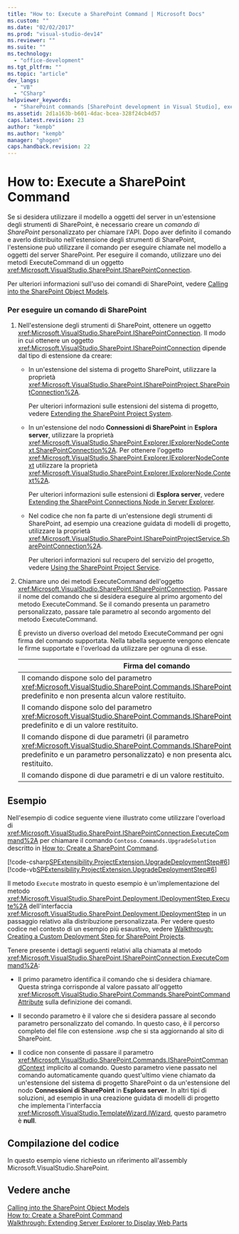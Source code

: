 ```yaml
---
title: "How to: Execute a SharePoint Command | Microsoft Docs"
ms.custom: ""
ms.date: "02/02/2017"
ms.prod: "visual-studio-dev14"
ms.reviewer: ""
ms.suite: ""
ms.technology: 
  - "office-development"
ms.tgt_pltfrm: ""
ms.topic: "article"
dev_langs: 
  - "VB"
  - "CSharp"
helpviewer_keywords: 
  - "SharePoint commands [SharePoint development in Visual Studio], executing"
ms.assetid: 2d1a163b-b601-4dac-bcea-328f24cb4d57
caps.latest.revision: 23
author: "kempb"
ms.author: "kempb"
manager: "ghogen"
caps.handback.revision: 22
---
```

# How to: Execute a SharePoint Command
  Se si desidera utilizzare il modello a oggetti del server in un'estensione degli strumenti di SharePoint, è necessario creare un *comando di SharePoint* personalizzato per chiamare l'API.  Dopo aver definito il comando e averlo distribuito nell'estensione degli strumenti di SharePoint, l'estensione può utilizzare il comando per eseguire chiamate nel modello a oggetti del server SharePoint.  Per eseguire il comando, utilizzare uno dei metodi ExecuteCommand di un oggetto <xref:Microsoft.VisualStudio.SharePoint.ISharePointConnection>.  
  
 Per ulteriori informazioni sull'uso dei comandi di SharePoint, vedere [Calling into the SharePoint Object Models](../sharepoint/calling-into-the-sharepoint-object-models.md).  
  
### Per eseguire un comando di SharePoint  
  
1.  Nell'estensione degli strumenti di SharePoint, ottenere un oggetto <xref:Microsoft.VisualStudio.SharePoint.ISharePointConnection>.  Il modo in cui ottenere un oggetto <xref:Microsoft.VisualStudio.SharePoint.ISharePointConnection> dipende dal tipo di estensione da creare:  
  
    -   In un'estensione del sistema di progetto SharePoint, utilizzare la proprietà <xref:Microsoft.VisualStudio.SharePoint.ISharePointProject.SharePointConnection%2A>.  
  
         Per ulteriori informazioni sulle estensioni del sistema di progetto, vedere [Extending the SharePoint Project System](../sharepoint/extending-the-sharepoint-project-system.md).  
  
    -   In un'estensione del nodo **Connessioni di SharePoint** in **Esplora server**, utilizzare la proprietà <xref:Microsoft.VisualStudio.SharePoint.Explorer.IExplorerNodeContext.SharePointConnection%2A>.  Per ottenere l'oggetto <xref:Microsoft.VisualStudio.SharePoint.Explorer.IExplorerNodeContext> utilizzare la proprietà <xref:Microsoft.VisualStudio.SharePoint.Explorer.IExplorerNode.Context%2A>.  
  
         Per ulteriori informazioni sulle estensioni di **Esplora server**, vedere [Extending the SharePoint Connections Node in Server Explorer](../sharepoint/extending-the-sharepoint-connections-node-in-server-explorer.md).  
  
    -   Nel codice che non fa parte di un'estensione degli strumenti di SharePoint, ad esempio una creazione guidata di modelli di progetto, utilizzare la proprietà <xref:Microsoft.VisualStudio.SharePoint.ISharePointProjectService.SharePointConnection%2A>.  
  
         Per ulteriori informazioni sul recupero del servizio del progetto, vedere [Using the SharePoint Project Service](../sharepoint/using-the-sharepoint-project-service.md).  
  
2.  Chiamare uno dei metodi ExecuteCommand dell'oggetto <xref:Microsoft.VisualStudio.SharePoint.ISharePointConnection>.  Passare il nome del comando che si desidera eseguire al primo argomento del metodo ExecuteCommand.  Se il comando presenta un parametro personalizzato, passare tale parametro al secondo argomento del metodo ExecuteCommand.  
  
     È previsto un diverso overload del metodo ExecuteCommand per ogni firma del comando supportata.  Nella tabella seguente vengono elencate le firme supportate e l'overload da utilizzare per ognuna di esse.  
  
    |Firma del comando|Overload del metodo ExecuteCommand da utilizzare|  
    |-----------------------|------------------------------------------------------|  
    |Il comando dispone solo del parametro <xref:Microsoft.VisualStudio.SharePoint.Commands.ISharePointCommandContext> predefinito e non presenta alcun valore restituito.|<xref:Microsoft.VisualStudio.SharePoint.ISharePointConnection.ExecuteCommand%2A>|  
    |Il comando dispone solo del parametro <xref:Microsoft.VisualStudio.SharePoint.Commands.ISharePointCommandContext> predefinito e di un valore restituito.|<xref:Microsoft.VisualStudio.SharePoint.ISharePointConnection.ExecuteCommand%2A>|  
    |Il comando dispone di due parametri \(il parametro <xref:Microsoft.VisualStudio.SharePoint.Commands.ISharePointCommandContext> predefinito e un parametro personalizzato\) e non presenta alcun valore restituito.|<xref:Microsoft.VisualStudio.SharePoint.ISharePointConnection.ExecuteCommand%2A>|  
    |Il comando dispone di due parametri e di un valore restituito.|<xref:Microsoft.VisualStudio.SharePoint.ISharePointConnection.ExecuteCommand%2A>|  
  
## Esempio  
 Nell'esempio di codice seguente viene illustrato come utilizzare l'overload di <xref:Microsoft.VisualStudio.SharePoint.ISharePointConnection.ExecuteCommand%2A> per chiamare il comando `Contoso.Commands.UpgradeSolution` descritto in [How to: Create a SharePoint Command](../sharepoint/how-to-create-a-sharepoint-command.md).  
  
 [!code-csharp[SPExtensibility.ProjectExtension.UpgradeDeploymentStep#6](../snippets/csharp/VS_Snippets_OfficeSP/spextensibility.projectextension.upgradedeploymentstep/CS/deploymentstepextension/upgradestep.cs#6)]
 [!code-vb[SPExtensibility.ProjectExtension.UpgradeDeploymentStep#6](../snippets/visualbasic/VS_Snippets_OfficeSP/spextensibility.projectextension.upgradedeploymentstep/vb/deploymentstepextension/upgradestep.vb#6)]  
  
 Il metodo `Execute` mostrato in questo esempio è un'implementazione del metodo <xref:Microsoft.VisualStudio.SharePoint.Deployment.IDeploymentStep.Execute%2A> dell'interfaccia <xref:Microsoft.VisualStudio.SharePoint.Deployment.IDeploymentStep> in un passaggio relativo alla distribuzione personalizzata.  Per vedere questo codice nel contesto di un esempio più esaustivo, vedere [Walkthrough: Creating a Custom Deployment Step for SharePoint Projects](../sharepoint/walkthrough-creating-a-custom-deployment-step-for-sharepoint-projects.md).  
  
 Tenere presente i dettagli seguenti relativi alla chiamata al metodo <xref:Microsoft.VisualStudio.SharePoint.ISharePointConnection.ExecuteCommand%2A>:  
  
-   Il primo parametro identifica il comando che si desidera chiamare.  Questa stringa corrisponde al valore passato all'oggetto <xref:Microsoft.VisualStudio.SharePoint.Commands.SharePointCommandAttribute> sulla definizione dei comandi.  
  
-   Il secondo parametro è il valore che si desidera passare al secondo parametro personalizzato del comando.  In questo caso, è il percorso completo del file con estensione .wsp che si sta aggiornando al sito di SharePoint.  
  
-   Il codice non consente di passare il parametro <xref:Microsoft.VisualStudio.SharePoint.Commands.ISharePointCommandContext> implicito al comando.  Questo parametro viene passato nel comando automaticamente quando quest'ultimo viene chiamato da un'estensione del sistema di progetto SharePoint o da un'estensione del nodo **Connessioni di SharePoint** in **Esplora server**.  In altri tipi di soluzioni, ad esempio in una creazione guidata di modelli di progetto che implementa l'interfaccia <xref:Microsoft.VisualStudio.TemplateWizard.IWizard>, questo parametro è **null**.  
  
## Compilazione del codice  
 In questo esempio viene richiesto un riferimento all'assembly Microsoft.VisualStudio.SharePoint.  
  
## Vedere anche  
 [Calling into the SharePoint Object Models](../sharepoint/calling-into-the-sharepoint-object-models.md)   
 [How to: Create a SharePoint Command](../sharepoint/how-to-create-a-sharepoint-command.md)   
 [Walkthrough: Extending Server Explorer to Display Web Parts](../sharepoint/walkthrough-extending-server-explorer-to-display-web-parts.md)  
  
  
